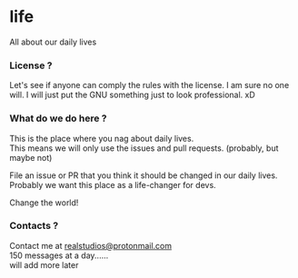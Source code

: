 # life
All about our daily lives

### License ?
Let's see if anyone can comply the rules with the license. I am sure no one will. I will just put the GNU something just to look professional. xD       

### What do we do here ?
This is the place where you nag about daily lives.       
This means we will only use the issues and pull requests. (probably, but maybe not)        

File an issue or PR that you think it should be changed in our daily lives.        
Probably we want this place as a life-changer for devs.       

Change the world!

### Contacts ?
Contact me at <realstudios@protonmail.com>                
150 messages at a day......          
will add more later              

